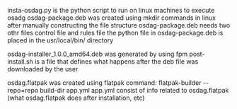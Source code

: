 insta-osdag.py is the python script to run on linux machines to execute osadg
osdag-package.deb was created using mkdir commands in linux after manually constructing the file structure
osdag-package.deb needs two othr files control file and rules file
the python file in osdag-package.deb is placed in the usr/local/bin/ directory

osdag-installer_1.0.0_amd64.deb was generated by using fpm 
post-install.sh is a file that defines what happens after the deb file was downloaded by the user

osdag.flatpak was created using flatpak command: flatpak-builder --repo=repo build-dir app.yml
app.yml consist of info related to osdag.flatpak (what osdag.flatpak does after installation, etc)




